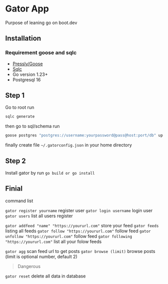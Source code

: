 # Gator App

Purpose of leaning go on boot.dev

## Installation

### Requirement goose and sqlc

- [Pressly/Goose](https://github.com/pressly/goose)
- [Sqlc](https://docs.sqlc.dev/en/latest/overview/install.html)
- Go version 1.23+
- Postgresql 16

## Step 1

Go to root run

```bash
sqlc generate
```

then go to sql/schema run

```bash
goose postgres "postgres://username:yourpassword@pass@host:port/db" up
```

finally create file `~/.gatorconfig.json` in your home directory

## Step 2

Install gator by run `go build or go install`

## Finial

command list

`gator register yourname` register user
`gator login username` login user
`gator users` list all users register

`gator addfeed "name" "https://yoururl.com"` store your feed
`gator feeds` listing all feeds
`gator follow "https://yoururl.com"` follow feed
`gator unfollow "https://yoururl.com"` follow feed
`gator following "https://yoururl.com"` list all your folow feeds

`gator agg` scan feed url to get posts
`gator browse (limit)` browse posts (limit is optional number, default 2)

> Dangerous

`gator reset` delete all data in database


